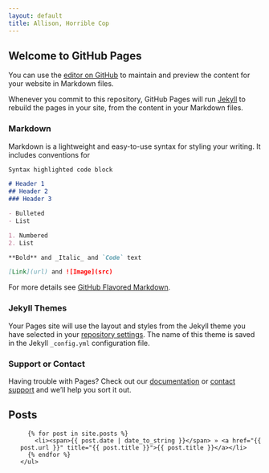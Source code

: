 ```yaml
---
layout: default
title: Allison, Horrible Cop
---
```



## Welcome to GitHub Pages

You can use the [editor on GitHub](https://github.com/ACoolA-008/ahope/edit/gh-pages/index.md) to maintain and preview the content for your website in Markdown files.

Whenever you commit to this repository, GitHub Pages will run [Jekyll](https://jekyllrb.com/) to rebuild the pages in your site, from the content in your Markdown files.

### Markdown

Markdown is a lightweight and easy-to-use syntax for styling your writing. It includes conventions for

```markdown
Syntax highlighted code block

# Header 1
## Header 2
### Header 3

- Bulleted
- List

1. Numbered
2. List

**Bold** and _Italic_ and `Code` text

[Link](url) and ![Image](src)
```

For more details see [GitHub Flavored Markdown](https://guides.github.com/features/mastering-markdown/).

### Jekyll Themes

Your Pages site will use the layout and styles from the Jekyll theme you have selected in your [repository settings](https://github.com/ACoolA-008/ahope/settings/pages). The name of this theme is saved in the Jekyll `_config.yml` configuration file.

### Support or Contact

Having trouble with Pages? Check out our [documentation](https://docs.github.com/categories/github-pages-basics/) or [contact support](https://support.github.com/contact) and we’ll help you sort it out.

## Posts

<ul class="posts">

	  {% for post in site.posts %}
	    <li><span>{{ post.date | date_to_string }}</span> » <a href="{{ post.url }}" title="{{ post.title }}">{{ post.title }}</a></li>
	  {% endfor %}
	</ul>
